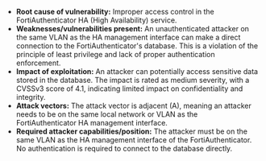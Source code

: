 - **Root cause of vulnerability:** Improper access control in the FortiAuthenticator HA (High Availability) service.
- **Weaknesses/vulnerabilities present:** An unauthenticated attacker on the same VLAN as the HA management interface can make a direct connection to the FortiAuthenticator's database. This is a violation of the principle of least privilege and lack of proper authentication enforcement.
- **Impact of exploitation:** An attacker can potentially access sensitive data stored in the database.  The impact is rated as medium severity, with a CVSSv3 score of 4.1, indicating limited impact on confidentiality and integrity.
- **Attack vectors:** The attack vector is adjacent (A), meaning an attacker needs to be on the same local network or VLAN as the FortiAuthenticator HA management interface.
- **Required attacker capabilities/position:** The attacker must be on the same VLAN as the HA management interface of the FortiAuthenticator. No authentication is required to connect to the database directly.